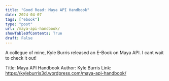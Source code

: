 ```yaml
---
title: "Good Read: Maya API Handbook"
date: 2024-04-07
tags: ["ebook"]
type: "post"
url: /maya-api-handbook/
showTableOfContents: True
draft: False
---
```


A collegue of mine, Kyle Burris released an E-Book on Maya API. I cant wait to check it out! 

Title: Maya API Handbook
Author: Kyle Burris
Link: https://kyleburris3d.wordpress.com/maya-api-handbook/